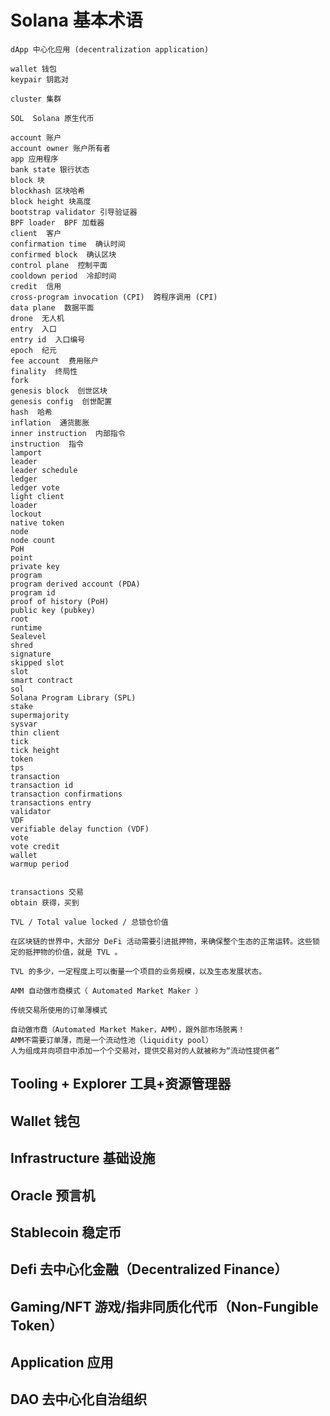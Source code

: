 # Solana 基本术语

```
dApp 中心化应用 (decentralization application)

wallet 钱包
keypair 钥匙对

cluster 集群

SOL  Solana 原生代币

account 账户
account owner 账户所有者
app 应用程序
bank state 银行状态
block 块
blockhash 区块哈希
block height 块高度
bootstrap validator 引导验证器
BPF loader  BPF 加载器
client  客户
confirmation time  确认时间
confirmed block  确认区块
control plane  控制平面
cooldown period  冷却时间
credit  信用
cross-program invocation (CPI)  跨程序调用 (CPI)
data plane  数据平面
drone  无人机
entry  入口
entry id  入口编号
epoch  纪元
fee account  费用账户
finality  终局性
fork
genesis block  创世区块
genesis config  创世配置
hash  哈希
inflation  通货膨胀
inner instruction  内部指令
instruction  指令
lamport
leader  
leader schedule
ledger
ledger vote
light client
loader
lockout
native token
node
node count
PoH
point
private key
program
program derived account (PDA)
program id
proof of history (PoH)
public key (pubkey)
root
runtime
Sealevel
shred
signature
skipped slot
slot
smart contract
sol
Solana Program Library (SPL)
stake
supermajority
sysvar
thin client
tick
tick height
token
tps
transaction
transaction id
transaction confirmations
transactions entry
validator
VDF
verifiable delay function (VDF)
vote
vote credit
wallet
warmup period


transactions 交易
obtain 获得，买到
```

```
TVL / Total value locked / 总锁仓价值

在区块链的世界中，大部分 DeFi 活动需要引进抵押物，来确保整个生态的正常运转。这些锁定的抵押物的价值，就是 TVL 。 

TVL 的多少，一定程度上可以衡量一个项目的业务规模，以及生态发展状态。
```

```
AMM 自动做市商模式（ Automated Market Maker ）

传统交易所使用的订单薄模式

自动做市商（Automated Market Maker，AMM），跟外部市场脱离！
AMM不需要订单薄，而是一个流动性池（liquidity pool）
人为组成并向项目中添加一个个交易对，提供交易对的人就被称为“流动性提供者”

```

## Tooling + Explorer 工具+资源管理器

## Wallet 钱包

## Infrastructure  基础设施

## Oracle  预言机

## Stablecoin 稳定币

## Defi 去中心化金融（Decentralized Finance）

## Gaming/NFT 游戏/指非同质化代币（Non-Fungible Token）

## Application 应用

## DAO 去中心化自治组织